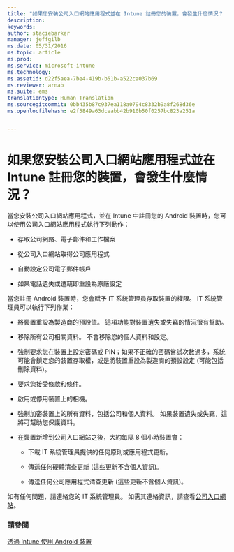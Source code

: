 ```yaml
---
title: "如果您安裝公司入口網站應用程式並在 Intune 註冊您的裝置，會發生什麼情況？ | Microsoft Intune"
description: 
keywords: 
author: staciebarker
manager: jeffgilb
ms.date: 05/31/2016
ms.topic: article
ms.prod: 
ms.service: microsoft-intune
ms.technology: 
ms.assetid: d22f5aea-7be4-419b-b51b-a522ca037b69
ms.reviewer: arnab
ms.suite: ems
translationtype: Human Translation
ms.sourcegitcommit: 0bb435b87c937ea118a0794c8332b9a8f268d36e
ms.openlocfilehash: e2f5849a63dceabb42b910b50f0257bc823a251a


---
```



# 如果您安裝公司入口網站應用程式並在 Intune 註冊您的裝置，會發生什麼情況？

當您安裝公司入口網站應用程式，並在 Intune 中註冊您的 Android 裝置時，您可以使用公司入口網站應用程式執行下列動作：

-   存取公司網路、電子郵件和工作檔案

-   從公司入口網站取得公司應用程式

-   自動設定公司電子郵件帳戶

-   如果電話遺失或遭竊即重設為原廠設定

當您註冊 Android 裝置時，您會賦予 IT 系統管理員存取裝置的權限。 IT 系統管理員可以執行下列作業：

-   將裝置重設為製造商的預設值。 這項功能對裝置遺失或失竊的情況很有幫助。

-   移除所有公司相關資料。 不會移除您的個人資料和設定。

-   強制要求您在裝置上設定密碼或 PIN；如果不正確的密碼嘗試次數過多，系統可能會鎖定您的裝置存取權，或是將裝置重設為製造商的預設設定 (可能包括刪除資料)。

-   要求您接受條款和條件。

-   啟用或停用裝置上的相機。

-   強制加密裝置上的所有資料，包括公司和個人資料。 如果裝置遺失或失竊，這將可幫助您保護資料。

-   在裝置新增到公司入口網站之後，大約每隔 8 個小時裝置會：

    -   下載 IT 系統管理員提供的任何原則或應用程式更新。

    -   傳送任何硬體清查更新 (這些更新不含個人資訊)。

    -   傳送任何公司應用程式清查更新 (這些更新不含個人資訊)。

如有任何問題，請連絡您的 IT 系統管理員。 如需其連絡資訊，請查看[公司入口網站](http://portal.manage.microsoft.com)。

### 請參閱
[透過 Intune 使用 Android 裝置](using-your-android-device-with-intune.md)


<!--HONumber=Jun16_HO4-->


